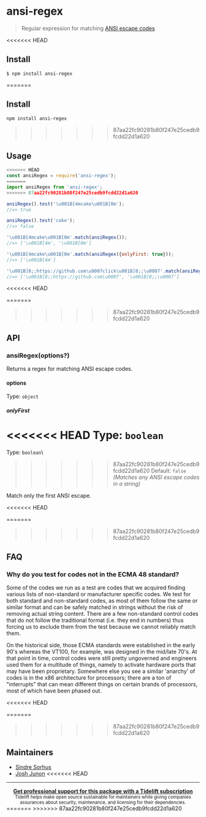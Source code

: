 # ansi-regex

> Regular expression for matching [ANSI escape codes](https://en.wikipedia.org/wiki/ANSI_escape_code)

<<<<<<< HEAD

## Install

```
$ npm install ansi-regex
```

=======
## Install

```sh
npm install ansi-regex
```
>>>>>>> 87aa22fc90281b80f247e25cedb9fcdd22d1a620

## Usage

```js
<<<<<<< HEAD
const ansiRegex = require('ansi-regex');
=======
import ansiRegex from 'ansi-regex';
>>>>>>> 87aa22fc90281b80f247e25cedb9fcdd22d1a620

ansiRegex().test('\u001B[4mcake\u001B[0m');
//=> true

ansiRegex().test('cake');
//=> false

'\u001B[4mcake\u001B[0m'.match(ansiRegex());
//=> ['\u001B[4m', '\u001B[0m']

'\u001B[4mcake\u001B[0m'.match(ansiRegex({onlyFirst: true}));
//=> ['\u001B[4m']

'\u001B]8;;https://github.com\u0007click\u001B]8;;\u0007'.match(ansiRegex());
//=> ['\u001B]8;;https://github.com\u0007', '\u001B]8;;\u0007']
```

<<<<<<< HEAD

=======
>>>>>>> 87aa22fc90281b80f247e25cedb9fcdd22d1a620
## API

### ansiRegex(options?)

Returns a regex for matching ANSI escape codes.

#### options

Type: `object`

##### onlyFirst

<<<<<<< HEAD
Type: `boolean`<br>
=======
Type: `boolean`\
>>>>>>> 87aa22fc90281b80f247e25cedb9fcdd22d1a620
Default: `false` *(Matches any ANSI escape codes in a string)*

Match only the first ANSI escape.

<<<<<<< HEAD

=======
>>>>>>> 87aa22fc90281b80f247e25cedb9fcdd22d1a620
## FAQ

### Why do you test for codes not in the ECMA 48 standard?

Some of the codes we run as a test are codes that we acquired finding various lists of non-standard or manufacturer specific codes. We test for both standard and non-standard codes, as most of them follow the same or similar format and can be safely matched in strings without the risk of removing actual string content. There are a few non-standard control codes that do not follow the traditional format (i.e. they end in numbers) thus forcing us to exclude them from the test because we cannot reliably match them.

On the historical side, those ECMA standards were established in the early 90's whereas the VT100, for example, was designed in the mid/late 70's. At that point in time, control codes were still pretty ungoverned and engineers used them for a multitude of things, namely to activate hardware ports that may have been proprietary. Somewhere else you see a similar 'anarchy' of codes is in the x86 architecture for processors; there are a ton of "interrupts" that can mean different things on certain brands of processors, most of which have been phased out.

<<<<<<< HEAD

=======
>>>>>>> 87aa22fc90281b80f247e25cedb9fcdd22d1a620
## Maintainers

- [Sindre Sorhus](https://github.com/sindresorhus)
- [Josh Junon](https://github.com/qix-)
<<<<<<< HEAD


---

<div align="center">
	<b>
		<a href="https://tidelift.com/subscription/pkg/npm-ansi-regex?utm_source=npm-ansi-regex&utm_medium=referral&utm_campaign=readme">Get professional support for this package with a Tidelift subscription</a>
	</b>
	<br>
	<sub>
		Tidelift helps make open source sustainable for maintainers while giving companies<br>assurances about security, maintenance, and licensing for their dependencies.
	</sub>
</div>
=======
>>>>>>> 87aa22fc90281b80f247e25cedb9fcdd22d1a620
